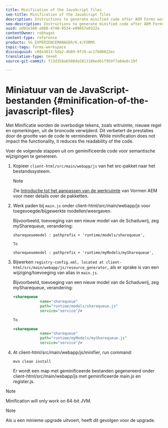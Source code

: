 ```yaml
---
title: Minification of the JavaScript files
seo-title: Minification of the JavaScript files
description: Instructions to generate minified code after AEM Forms workspace customizations to optimize the JS files for the web.
seo-description: Instructions to generate minified code after AEM Forms workspace customizations to optimize the JS files for the web.
uuid: ad91e380-a988-4740-9534-e09657e0322a
contentOwner: robhagat
content-type: reference
products: SG_EXPERIENCEMANAGER/6.4/FORMS
topic-tags: forms-workspace
discoiquuid: c88a3013-5da2-4b09-9f29-ac1fb00822ec
translation-type: tm+mt
source-git-commit: f13d358a6508da5813186ed61f959f7a84e6c19f

---
```



# Miniatuur van de JavaScript-bestanden {#minification-of-the-javascript-files}

Met Minificatie worden de overbodige tekens, zoals witruimte, nieuwe regel en opmerkingen, uit de broncode verwijderd. Dit verbetert de prestaties door de grootte van de code te verminderen. While minification does not impact the functionality, it reduces the readability of the code.

Voer de volgende stappen uit om geminificeerde code voor semantische wijzigingen te genereren.

1. Kopieer `client-html/src/main/webapp/js` van het src-pakket naar het bestandssysteem.

   >[!NOTE]
   >
   >Zie [Introductie tot het aanpassen van de werkruimte](/help/forms/using/introduction-customizing-html-workspace.md) van Vormen AEM voor meer details over de pakketten.

1. Werk paden bij `main.js` onder client-html/src/main/webapp/js voor toegevoegde/bijgewerkte modellen/weergaven.

   Bijvoorbeeld, toevoeging van een nieuw model van de Schaduwrij, zeg mySharequeue, verandering:

   ```
   sharequeuemodel : pathprefix + 'runtime/models/sharequeue',
   
   To
   
   sharequeuemodel : pathprefix + 'runtime/myModels/mySharequeue',
   ```

1. Bijwerken `registry-config.xml, located at client-html/src/main/webapp/js/resource_generator,` als er sprake is van een wijziging/toevoeging van alias in `main.js`.

   Bijvoorbeeld, toevoeging van een nieuw model van de Schaduwrij, zeg mySharequeue, verandering:

   ```xml
   <sharequeue
               name="sharequeue"
               path="runtime/models/sharequeue.js"
               service="service"/>
   
   To
   
   <sharequeue
               name="sharequeue"
               path="runtime/myModels/mySharequeue.js"
               service="service"/>
   ```

1. At client-html/src/main/webapp/js/minifier, run command:

   ```shell
   mvn clean install
   ```

   Er wordt een map met geminificeerde bestanden gegenereerd onder client-html/src/main/webapp/js met geminificeerde main.js en register.js.

>[!NOTE]
>
>Minification will only work on 64-bit JVM.

>[!NOTE]
>
>Als u een minieme upgrade uitvoert, heeft dit gevolgen voor de upgrade.
